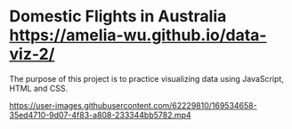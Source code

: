 # Domestic Flights in Australia  https://amelia-wu.github.io/data-viz-2/
The purpose of this project is to practice visualizing data using JavaScript, HTML and CSS.


https://user-images.githubusercontent.com/62229810/169534658-35ed4710-9d07-4f83-a808-233344bb5782.mp4


